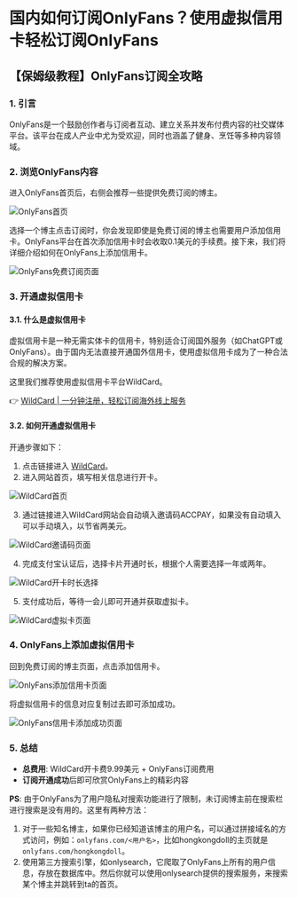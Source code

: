 # 国内如何订阅OnlyFans？使用虚拟信用卡轻松订阅OnlyFans

## 【保姆级教程】OnlyFans订阅全攻略

### 1. 引言

OnlyFans是一个鼓励创作者与订阅者互动、建立关系并发布付费内容的社交媒体平台。该平台在成人产业中尤为受欢迎，同时也涵盖了健身、烹饪等多种内容领域。

### 2. 浏览OnlyFans内容

进入OnlyFans首页后，右侧会推荐一些提供免费订阅的博主。

![OnlyFans首页](https://bbtdd.com/img/69264356915.webp)

选择一个博主点击订阅时，你会发现即使是免费订阅的博主也需要用户添加信用卡。OnlyFans平台在首次添加信用卡时会收取0.1美元的手续费。接下来，我们将详细介绍如何在OnlyFans上添加信用卡。

![OnlyFans免费订阅页面](https://bbtdd.com/img/217890413.webp)

### 3. 开通虚拟信用卡

#### 3.1. 什么是虚拟信用卡

虚拟信用卡是一种无需实体卡的信用卡，特别适合订阅国外服务（如ChatGPT或OnlyFans）。由于国内无法直接开通国外信用卡，使用虚拟信用卡成为了一种合法合规的解决方案。

这里我们推荐使用虚拟信用卡平台WildCard。

👉 [WildCard | 一分钟注册，轻松订阅海外线上服务](https://bbtdd.com/WildCard)

#### 3.2. 如何开通虚拟信用卡

开通步骤如下：

1. 点击链接进入 [WildCard](https://bbtdd.com/WildCard)。
2. 进入网站首页，填写相关信息进行开卡。

![WildCard首页](https://bbtdd.com/img/22850081336.webp)

3. 通过链接进入WildCard网站会自动填入邀请码ACCPAY，如果没有自动填入可以手动填入，以节省两美元。

![WildCard邀请码页面](https://bbtdd.com/img/705219618396821.webp)

4. 完成支付宝认证后，选择卡片开通时长，根据个人需要选择一年或两年。

![WildCard开卡时长选择](https://bbtdd.com/img/3554705811757.webp)

5. 支付成功后，等待一会儿即可开通并获取虚拟卡。

![WildCard虚拟卡页面](https://bbtdd.com/img/854379301561.webp)

### 4. OnlyFans上添加虚拟信用卡

回到免费订阅的博主页面，点击添加信用卡。

![OnlyFans添加信用卡页面](https://bbtdd.com/img/79376811.webp)

将虚拟信用卡的信息对应复制过去即可添加成功。

![OnlyFans信用卡添加成功页面](https://bbtdd.com/img/131342406424199.webp)

### 5. 总结

- **总费用**: WildCard开卡费9.99美元 + OnlyFans订阅费用
- **订阅开通成功**后即可欣赏OnlyFans上的精彩内容

**PS**: 由于OnlyFans为了用户隐私对搜索功能进行了限制，未订阅博主前在搜索栏进行搜索是没有用的。这里有两种方法：

1. 对于一些知名博主，如果你已经知道该博主的用户名，可以通过拼接域名的方式访问，例如：`onlyfans.com/<用户名>`，比如hongkongdoll的主页就是`onlyfans.com/hongkongdoll`。
2. 使用第三方搜索引擎，如onlysearch，它爬取了OnlyFans上所有的用户信息，存放在数据库中。然后你就可以使用onlysearch提供的搜索服务，来搜索某个博主并跳转到ta的首页。